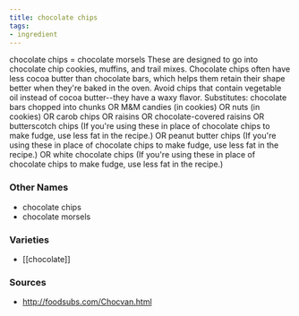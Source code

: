```yaml
---
title: chocolate chips
tags:
- ingredient
---
```

chocolate chips = chocolate morsels These are designed to go into chocolate chip cookies, muffins, and trail mixes. Chocolate chips often have less cocoa butter than chocolate bars, which helps them retain their shape better when they're baked in the oven. Avoid chips that contain vegetable oil instead of cocoa butter--they have a waxy flavor. Substitutes: chocolate bars chopped into chunks OR M&M candies (in cookies) OR nuts (in cookies) OR carob chips OR raisins OR chocolate-covered raisins OR butterscotch chips (If you're using these in place of chocolate chips to make fudge, use less fat in the recipe.) OR peanut butter chips (If you're using these in place of chocolate chips to make fudge, use less fat in the recipe.) OR white chocolate chips (If you're using these in place of chocolate chips to make fudge, use less fat in the recipe.)

### Other Names

* chocolate chips
* chocolate morsels

### Varieties

* [[chocolate]]

### Sources
* http://foodsubs.com/Chocvan.html
